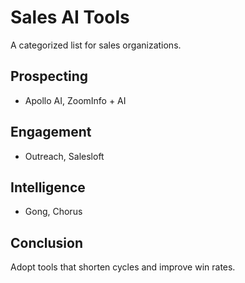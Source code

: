 # Sales AI Tools

A categorized list for sales organizations.

## Prospecting
- Apollo AI, ZoomInfo + AI

## Engagement
- Outreach, Salesloft

## Intelligence
- Gong, Chorus

## Conclusion
Adopt tools that shorten cycles and improve win rates.
